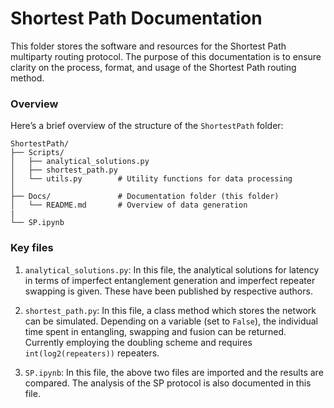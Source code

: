 # Shortest Path Documentation

This folder stores the software and resources for the Shortest Path multiparty routing protocol. The purpose of this documentation is to ensure clarity on the process, format, and usage of the Shortest Path routing method.

### Overview

Here’s a brief overview of the structure of the ``ShortestPath`` folder:

```
ShortestPath/
├── Scripts/            
│   ├── analytical_solutions.py
│   ├── shortest_path.py    
│   └── utils.py        # Utility functions for data processing
│
├── Docs/               # Documentation folder (this folder)
│   └── README.md       # Overview of data generation
|
└── SP.ipynb
```

### Key files

1. ``analytical_solutions.py``: In this file, the analytical solutions for latency in terms of imperfect entanglement generation and imperfect repeater swapping is given. These have been published by respective authors.

2. ``shortest_path.py``: In this file, a class method which stores the network can be simulated. Depending on a variable (set to `False`), the individual time spent in entangling, swapping and fusion can be returned. Currently employing the doubling scheme and requires ``int(log2(repeaters))`` repeaters.

3. ``SP.ipynb``: In this file, the above two files are imported and the results are compared. The analysis of the SP protocol is also documented in this file.